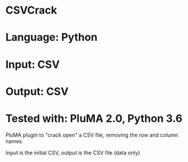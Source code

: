 # CSVCrack
# Language: Python
# Input: CSV
# Output: CSV
# Tested with: PluMA 2.0, Python 3.6

PluMA plugin to "crack open" a CSV file, removing the row and column names.

Input is the initial CSV, output is the CSV file (data only)
